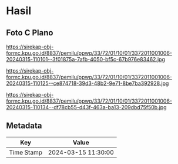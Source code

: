# Hasil

## Foto C Plano

https://sirekap-obj-formc.kpu.go.id/8837/pemilu/ppwp/33/72/01/10/01/3372011001006-20240315-110101--3f01875a-7afb-4050-bf5c-67b976e83462.jpg

https://sirekap-obj-formc.kpu.go.id/8837/pemilu/ppwp/33/72/01/10/01/3372011001006-20240315-110125--ce874718-39d3-48b2-9e71-8be7ba392928.jpg

https://sirekap-obj-formc.kpu.go.id/8837/pemilu/ppwp/33/72/01/10/01/3372011001006-20240315-110134--df78cb55-d43f-463a-ba13-209dbd75f50b.jpg


## Metadata

| Key        | Value               |
| ---------- | ------------------- |
| Time Stamp | 2024-03-15 11:30:00 |



